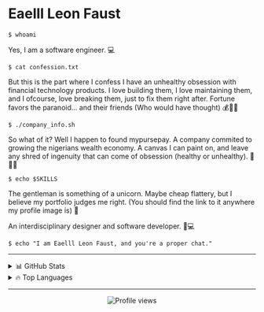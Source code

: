 # Eaelll Leon Faust

```
$ whoami
```

Yes, I am a software engineer. 💻

```
$ cat confession.txt
```

But this is the part where I confess I have an unhealthy obsession with financial technology products. I love building them, I love maintaining them, and I ofcourse, love breaking them, just to fix them right after. Fortune favors the paranoid... and their friends (Who would have thought) 💰🔧🔨

```
$ ./company_info.sh
```

So what of it? Well I happen to found mypursepay. A company commited to growing the nigerians wealth economy. A canvas I can paint on, and leave any shred of ingenuity that can come of obsession (healthy or unhealthy). 🚀🇳🇬

```
$ echo $SKILLS
```

The gentleman is something of a unicorn. Maybe cheap flattery, but I believe my portfolio judges me right. (You should find the link to it anywhere my profile image is) 🦄

An interdisciplinary designer and software developer. 🎨💻

```
$ echo "I am Eaelll Leon Faust, and you're a proper chat."
```

---

<details>
<summary>📊 GitHub Stats</summary>

![Your GitHub stats](https://github-readme-stats.vercel.app/api?username=Eaelllfaust&show_icons=true&theme=radical)

</details>

<details>
<summary>🔥 Top Languages</summary>

![Top Langs](https://github-readme-stats.vercel.app/api/top-langs/?username=Eaelllfaust&layout=compact&theme=radical)

</details>

---

<p align="center">
  <img src="https://komarev.com/ghpvc/?username=YOUR_GITHUB_USERNAME&color=green" alt="Profile views">
</p>
